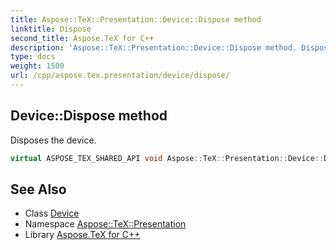 ```yaml
---
title: Aspose::TeX::Presentation::Device::Dispose method
linktitle: Dispose
second_title: Aspose.TeX for C++
description: 'Aspose::TeX::Presentation::Device::Dispose method. Disposes the device in C++.'
type: docs
weight: 1500
url: /cpp/aspose.tex.presentation/device/dispose/
---
```

## Device::Dispose method


Disposes the device.

```cpp
virtual ASPOSE_TEX_SHARED_API void Aspose::TeX::Presentation::Device::Dispose()
```




## See Also

* Class [Device](../)
* Namespace [Aspose::TeX::Presentation](../../)
* Library [Aspose.TeX for C++](../../../)
